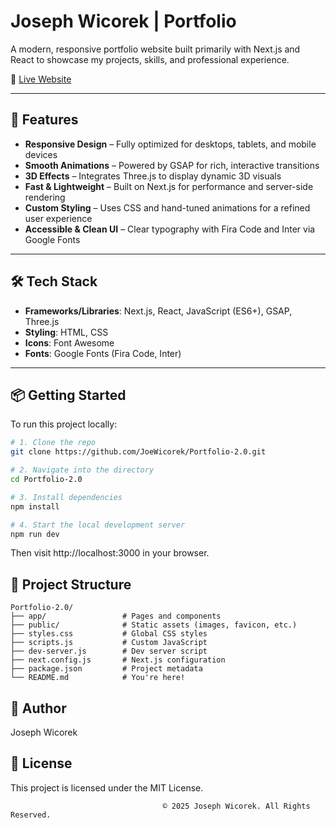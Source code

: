 # Joseph Wicorek | Portfolio

A modern, responsive portfolio website built primarily with Next.js and React to showcase my projects, skills, and professional experience.

🔗 [Live Website](https://joewicorek.com)

---

## 🚀 Features

- **Responsive Design** – Fully optimized for desktops, tablets, and mobile devices  
- **Smooth Animations** – Powered by GSAP for rich, interactive transitions  
- **3D Effects** – Integrates Three.js to display dynamic 3D visuals  
- **Fast & Lightweight** – Built on Next.js for performance and server-side rendering  
- **Custom Styling** – Uses CSS and hand-tuned animations for a refined user experience  
- **Accessible & Clean UI** – Clear typography with Fira Code and Inter via Google Fonts  

---

## 🛠️ Tech Stack

- **Frameworks/Libraries**: Next.js, React, JavaScript (ES6+), GSAP, Three.js  
- **Styling**: HTML, CSS  
- **Icons**: Font Awesome  
- **Fonts**: Google Fonts (Fira Code, Inter)  

---

## 📦 Getting Started

To run this project locally:

```bash
# 1. Clone the repo
git clone https://github.com/JoeWicorek/Portfolio-2.0.git

# 2. Navigate into the directory
cd Portfolio-2.0

# 3. Install dependencies
npm install

# 4. Start the local development server
npm run dev
```
Then visit http://localhost:3000 in your browser.

## 📁 Project Structure

```
Portfolio-2.0/
├── app/                 # Pages and components
├── public/              # Static assets (images, favicon, etc.)
├── styles.css           # Global CSS styles
├── scripts.js           # Custom JavaScript
├── dev-server.js        # Dev server script
├── next.config.js       # Next.js configuration
├── package.json         # Project metadata
└── README.md            # You're here!
```

## 👤 Author
Joseph Wicorek

## 📄 License
This project is licensed under the MIT License.

                                      © 2025 Joseph Wicorek. All Rights Reserved.
